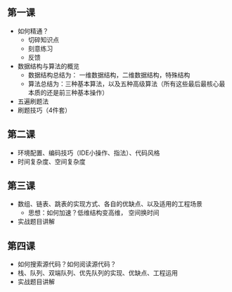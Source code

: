 ## 第一课

- 如何精通？
  - 切碎知识点
  - 刻意练习
  - 反馈
- 数据结构与算法的概览
  - 数据结构总结为： 一维数据结构，二维数据结构，特殊结构
  - 算法总结为：三种基本算法，以及五种高级算法（所有这些最后最核心最本质的还是前三种基本操作）
- 五遍刷题法
- 刷题技巧（4件套）

## 第二课

- 环境配置、编码技巧（IDE小操作、指法）、代码风格
- 时间复杂度、空间复杂度

## 第三课

- 数组、链表、跳表的实现方式、各自的优缺点、以及适用的工程场景
  - 思想：如何加速？低维结构变高维， 空间换时间
- 实战题目讲解

## 第四课

- 如何搜索源代码？如何阅读源代码？	
- 栈、队列、双端队列、优先队列的实现、优缺点、工程运用
- 实战题目讲解

